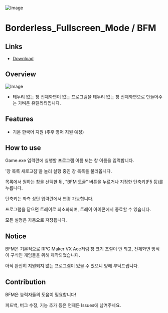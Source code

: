 ![Image](https://github.com/user-attachments/assets/90a4c56e-e645-4871-b52b-76556d6978f8)
# Borderless_Fullscreen_Mode / BFM

## Links
- [Download](https://github.com/jpda112/Borderless_Fullscreen_Mode/releases/latest)

## Overview
![Image](https://github.com/user-attachments/assets/1fb4e9eb-aa6e-473e-a211-cacbd505537f)
- 테두리 없는 창 전체화면이 없는 프로그램을
테두리 없는 창 전체화면으로 만들어주는 가벼운 유틸리티입니다.

## Features
- 기본 한국어 지원 (추후 영어 지원 예정)

## How to use
Game.exe 입력란에 실행할 프로그램 이름 또는 창 이름을 입력합니다.

'창 목록 새로고침'을 눌러 실행 중인 창 목록을 불러옵니다.

목록에서 원하는 창을 선택한 뒤, "BFM 토글" 버튼을 누르거나 지정한 단축키(F5 등)를 누릅니다.

단축키는 좌측 상단 입력란에서 변경 가능합니다.

프로그램을 닫으면 트레이로 최소화되며, 트레이 아이콘에서 종료할 수 있습니다.

모든 설정은 자동으로 저장됩니다.

## Notice
BFM은 기본적으로 RPG Maker VX Ace처럼 창 크기 조절이 안 되고, 전체화면 방식이 구식인 게임들을 위해 제작되었습니다.

아직 완전히 지원되지 않는 프로그램이 있을 수 있으니 양해 부탁드립니다.

## Contribution
BFM은 능력자들의 도움이 필요합니다!

피드백, 버그 수정, 기능 추가 등은 언제든 Issues에 남겨주세요.
